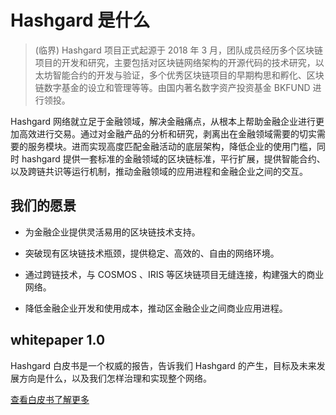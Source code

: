 # Hashgard 是什么

> (临界) Hashgard 项目正式起源于 2018 年 3 月，团队成员经历多个区块链项目的开发和研究，主要包括对区块链网络架构的开源代码的技术研究，以太坊智能合约的开发与验证，多个优秀区块链项目的早期构思和孵化、区块链数字基金的设立和管理等等。由国内著名数字资产投资基金 BKFUND 进行领投。



Hashgard 网络就立足于金融领域，解决金融痛点，从根本上帮助金融企业进行更加高效进行交易。通过对金融产品的分析和研究，剥离出在金融领域需要的切实需要的服务模块。进而实现高度匹配金融活动的底层架构，降低企业的使用门槛，同时 hashgard 提供一套标准的金融领域的区块链标准，平行扩展，提供智能合约、以及跨链共识等运行机制，推动金融领域的应用进程和金融企业之间的交互。



## 我们的愿景

- 为金融企业提供灵活易用的区块链技术支持。

- 突破现有区块链技术瓶颈，提供稳定、高效的、自由的网络环境。

- 通过跨链技术，与 COSMOS 、IRIS 等区块链项目无缝连接，构建强大的商业网络。

- 降低金融企业开发和使用成本，推动区金融企业之间商业应用进程。



## whitepaper 1.0

Hashgard 白皮书是一个权威的报告，告诉我们 Hashgard 的产生，目标及未来发展方向是什么，以及我们怎样治理和实现整个网络。

[查看白皮书了解更多](https://github.com/hashgard/whitepaper/blob/master/whitepaper.md)
